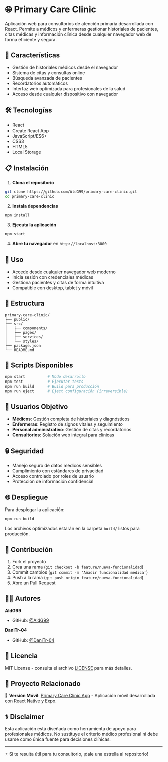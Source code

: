 # 🌐 Primary Care Clinic

Aplicación web para consultorios de atención primaria desarrollada con React. Permite a médicos y enfermeras gestionar historiales de pacientes, citas médicas y información clínica desde cualquier navegador web de forma eficiente y segura.

## 🚀 Características

- Gestión de historiales médicos desde el navegador
- Sistema de citas y consultas online
- Búsqueda avanzada de pacientes
- Recordatorios automáticos
- Interfaz web optimizada para profesionales de la salud
- Acceso desde cualquier dispositivo con navegador

## 🛠️ Tecnologías

- React
- Create React App
- JavaScript/ES6+
- CSS3
- HTML5
- Local Storage

## 📋 Instalación

1. **Clona el repositorio**

```bash
git clone https://github.com/AldG99/primary-care-clinic.git
cd primary-care-clinic
```

2. **Instala dependencias**

```bash
npm install
```

3. **Ejecuta la aplicación**

```bash
npm start
```

4. **Abre tu navegador** en `http://localhost:3000`

## 📱 Uso

- Accede desde cualquier navegador web moderno
- Inicia sesión con credenciales médicas
- Gestiona pacientes y citas de forma intuitiva
- Compatible con desktop, tablet y móvil

## 📂 Estructura

```
primary-care-clinic/
├── public/
├── src/
│   ├── components/
│   ├── pages/
│   ├── services/
│   └── styles/
├── package.json
└── README.md
```

## 🚀 Scripts Disponibles

```bash
npm start          # Modo desarrollo
npm test           # Ejecutar tests
npm run build      # Build para producción
npm run eject      # Eject configuración (irreversible)
```

## 👥 Usuarios Objetivo

- **Médicos**: Gestión completa de historiales y diagnósticos
- **Enfermeras**: Registro de signos vitales y seguimiento
- **Personal administrativo**: Gestión de citas y recordatorios
- **Consultorios**: Solución web integral para clínicas

## 🔒 Seguridad

- Manejo seguro de datos médicos sensibles
- Cumplimiento con estándares de privacidad
- Acceso controlado por roles de usuario
- Protección de información confidencial

## 🌐 Despliegue

Para desplegar la aplicación:

```bash
npm run build
```

Los archivos optimizados estarán en la carpeta `build/` listos para producción.

## 🤝 Contribución

1. Fork el proyecto
2. Crea una rama (`git checkout -b feature/nueva-funcionalidad`)
3. Commit cambios (`git commit -m 'Añadir funcionalidad médica'`)
4. Push a la rama (`git push origin feature/nueva-funcionalidad`)
5. Abre un Pull Request

## 👨‍💻 Autores

**AldG99**

- GitHub: [@AldG99](https://github.com/AldG99)

**DaniTr-04**

- GitHub: [@DaniTr-04](https://github.com/DaniTr-04)

## 📄 Licencia

MIT License - consulta el archivo [LICENSE](LICENSE) para más detalles.

## 🔗 Proyecto Relacionado

📱 **Versión Móvil**: [Primary Care Clinic App](https://github.com/AldG99/primary-care-clinic-app) - Aplicación móvil desarrollada con React Native y Expo.

## ⚕️ Disclaimer

Esta aplicación está diseñada como herramienta de apoyo para profesionales médicos. No sustituye el criterio médico profesional ni debe usarse como única fuente para decisiones clínicas.

---

⭐ Si te resulta útil para tu consultorio, ¡dale una estrella al repositorio!
